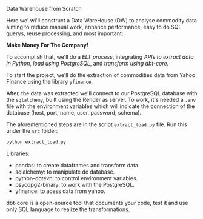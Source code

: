 Data Warehouse from Scratch

Here we' wi'll construct a Data WareHouse (DW) to analyse commodity data aiming to reduce manual work, enhance performance, easy to do SQL querys, reuse processing, and most important: 

**Make Money For The Company!**

To accomplish that, we'll do a *ELT process*, integrating *APIs to extract data in Python*, *load using PostgreSQL*, and *transform using dbt-core*.

To start the project, we'll do the extraction of commodities data from Yahoo Finance using the library `yfinance`.

After, the data was extracted we'll connect to our PostgreSQL database with the `sqlalchemy`, built using the Render as server. To work, it's needed a `.env` file with the environment variables which will indicate the connection of the database (host, port, name, user, password, schema).

The aforementioned steps are in the script `extract_load.py` file. Run this under the `src` folder:
```python
python extract_load.py
```

Libraries:
- pandas: to create dataframes and transform data.
- sqlalchemy: to manipulate de database.
- python-dotevn: to control environment variables.
- psycopg2-binary: to work with the PostgreSQL.
- yfinance: to acess data from yahoo.

dbt-core is a open-source tool that documents your code, test it and use only SQL language to realize the transformations.